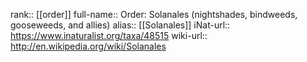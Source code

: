 

rank:: [[order]]
full-name:: Order: Solanales (nightshades, bindweeds, gooseweeds, and allies)
alias:: [[Solanales]]
iNat-url:: https://www.inaturalist.org/taxa/48515
wiki-url:: http://en.wikipedia.org/wiki/Solanales